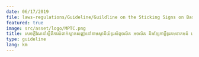 ```yaml
---
date: 06/17/2019
file: laws-regulations/Guideline/Guildline on the Sticking Signs on Base Transceiver Stations and Telecommunications Fiber Optical Cables Throughout the Kingdom of Cambodia.pdf
featured: true
image: src/asset/logo/MPTC.png
title: សេចក្តីណែនាំស្តីពីការបំពាក់ស្លាកសញ្ញានៅតាមស្ថានីយ៍ទូរស័ព្ទចល័ត អចល័ត និងខ្សែកាប្លិ៍ទូរគមនាគមន៍ នៅទូទាំងព្រះរាជាណាចក្រកម្ពុជា
type: guideline
lang: km
---
```

